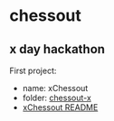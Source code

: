 # chessout

## x day hackathon

First project:
 - name: xChessout
 - folder: [chessout-x](chessout-x/)
 - [xChessout README](chessout-x/README.md) 
 

